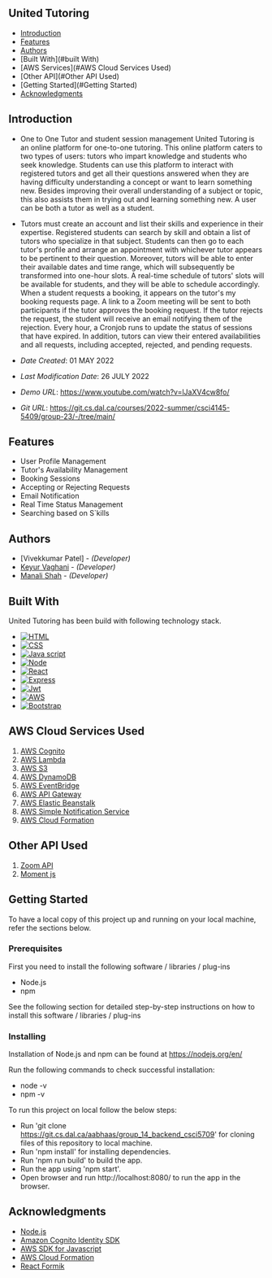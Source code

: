 ## United Tutoring

- [Introduction](#introduction)
- [Features](#features)
- [Authors](#authors)
- [Built With](#built With)
- [AWS Services](#AWS Cloud Services Used)
- [Other API](#Other API Used)
- [Getting Started](#Getting Started)
- [Acknowledgments](#acknowledgments)

## Introduction 

* One to One Tutor and student session management
United Tutoring is an online platform for one-to-one tutoring. This online platform caters to two
types of users: tutors who impart knowledge and students who seek knowledge. Students can use
this platform to interact with registered tutors and get all their questions answered when they are
having difficulty understanding a concept or want to learn something new. Besides improving their
overall understanding of a subject or topic, this also assists them in trying out and learning
something new. A user can be both a tutor as well as a student.

* Tutors must create an account and list their skills and experience in their expertise. Registered
students can search by skill and obtain a list of tutors who specialize in that subject. Students can
then go to each tutor's profile and arrange an appointment with whichever tutor appears to be
pertinent to their question. Moreover, tutors will be able to enter their available dates and time
range, which will subsequently be transformed into one-hour slots. A real-time schedule of tutors'
slots will be available for students, and they will be able to schedule accordingly. When a student
requests a booking, it appears on the tutor's my booking requests page. A link to a Zoom meeting
will be sent to both participants if the tutor approves the booking request. If the tutor rejects the
request, the student will receive an email notifying them of the rejection. Every hour, a Cronjob
runs to update the status of sessions that have expired. In addition, tutors can view their entered
availabilities and all requests, including accepted, rejected, and pending requests.

* *Date Created*: 01 MAY 2022
* *Last Modification Date*: 26 JULY 2022
* *Demo URL*: <https://www.youtube.com/watch?v=lJaXV4cw8fo/>
* *Git URL*: <https://git.cs.dal.ca/courses/2022-summer/csci4145-5409/group-23/-/tree/main/> 

## Features
* User Profile Management
* Tutor's Availability Management
* Booking Sessions
* Accepting or Rejecting Requests
* Email Notification
* Real Time Status Management
* Searching based on S`kills


## Authors

* [Vivekkumar Patel]  - *(Developer)*
* [Keyur Vaghani](https://github.com/KeyurVaghani) - *(Developer)*
* [Manali Shah](https://github.com/Manalishah1) - *(Developer)*

## Built With

United Tutoring has been build with following technology stack.

* [![HTML][HTML.com]][HTML-url]
* [![CSS][CSS.com]][CSS-url]
* [![Java script][javascript.com]][javascript-url]
* [![Node][Node.com]][Node-url]
* [![React][React.js]][React-url]
* [![Express][Express.com]][Express-url]
* [![Jwt][Jwt.com]][Jwt-url]
* [![AWS][AWS.com]][AWS-url]
* [![Bootstrap][Bootstrap.com]][Bootstrap-url]

##  AWS Cloud Services Used

1. [AWS Cognito](https://aws.amazon.com/cognito/)
2. [AWS Lambda](https://aws.amazon.com/lambda/)
3. [AWS S3](https://aws.amazon.com/s3/)
4. [AWS DynamoDB](https://aws.amazon.com/dynamodb/)
5. [AWS EventBridge](https://aws.amazon.com/eventbridge/)
6. [AWS API Gateway](https://aws.amazon.com/api-gateway/)
7. [AWS Elastic Beanstalk](https://aws.amazon.com/elasticbeanstalk/)
8. [AWS Simple Notification Service](https://docs.aws.amazon.com/elastic-beanstalk/)
9. [AWS Cloud Formation](https://aws.amazon.com/cloudformation/)

##  Other API Used

1. [Zoom API](https://devforum.zoom.us/t/help-understanding-how-to-create-meeting-using-backend/8496)
2. [Moment js](https://momentjs.com/)

## Getting Started

To have a local copy of this project up and running on your local machine, refer the sections below.
### Prerequisites

First you need to install the following software / libraries / plug-ins

* Node.js
* npm

See the following section for detailed step-by-step instructions on how to install this software / libraries / plug-ins

### Installing

Installation of Node.js and npm can be found at https://nodejs.org/en/

Run the following commands to check successful installation:

* node -v
* npm -v

To run this project on local follow the below steps:

* Run 'git clone https://git.cs.dal.ca/aabhaas/group_14_backend_csci5709' for cloning files of this repository to local machine.
* Run 'npm install' for installing dependencies.
* Run 'npm run build' to build the app.
* Run the app using 'npm start'.
* Open browser and run http://localhost:8080/ to run the app in the browser.

## Acknowledgments

* [Node.js](https://nodejs.org/en/docs/)
* [Amazon Cognito Identity SDK](https://www.npmjs.com/package/amazon-cognito-identity-js-node)
* [AWS SDK for Javascript](https://www.npmjs.com/package/aws-sdk)
* [AWS Cloud Formation](https://docs.aws.amazon.com/cloudformation/index.html)
* [React Formik](https://formik.org/)

<!-- LINKS & IMAGES -->
[React.js]: https://img.shields.io/badge/React-20232A?style=for-the-badge&logo=react&logoColor=61DAFB
[React-url]: https://reactjs.org/
[Node.com]: https://badges.aleen42.com/src/node.svg
[Node-url]: https://nodejs.org/en/
[CSS.com]:  https://img.shields.io/badge/css3-%231572B6.svg?style=for-the-badge&logo=css3&logoColor=white
[CSS-url]:  https://www.w3schools.com/css/
[HTML.com]: https://img.shields.io/badge/html5-%23E34F26.svg?style=for-the-badge&logo=html5&logoColor=white
[HTML-url]: https://www.w3schools.com/html/
[javascript.com]:https://img.shields.io/badge/javascript-%23323330.svg?style=for-the-badge&logo=javascript&logoColo=%23F7DF1E
[javascript-url]:https://www.javascript.com/
[Bootstrap.com]: https://img.shields.io/badge/Bootstrap-563D7C?style=for-the-badge&logo=bootstrap&logoColor=white
[Bootstrap-url]: https://getbootstrap.com
[AWS.com]: https://img.shields.io/badge/AWS-%23FF9900.svg?style=for-the-badge&logo=amazon-aws&logoColor=white
[AWS-url]: https://aws.amazon.com/
[Express.com]:https://img.shields.io/badge/express.js-%23404d59.svg?style=for-the-badge&logo=express&logoColor=%2361DAFB
[Express-url]: https://expressjs.com/
[Jwt.com]:https://img.shields.io/badge/JWT-black?style=for-the-badge&logo=JSON%20web%20tokens
[Jwt-url]: https://jwt.io/


<!-- LINKS & IMAGES For services used -->
